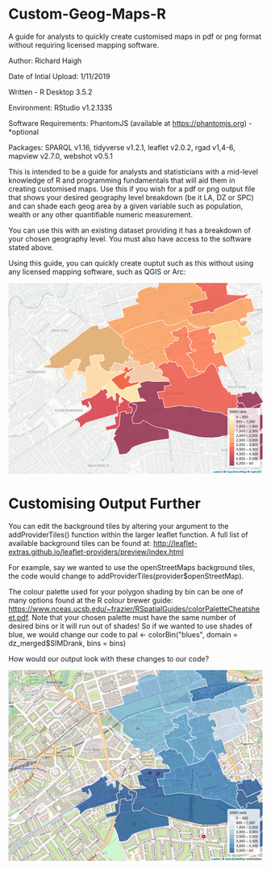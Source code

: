 # Custom-Geog-Maps-R
A guide for analysts to quickly create customised maps in pdf or png format without requiring licensed mapping software. 

Author: Richard Haigh

Date of Intial Upload: 1/11/2019

Written - R Desktop 3.5.2

Environment: RStudio v1.2.1335

Software Requirements: PhantomJS (available at https://phantomjs.org) - *optional

Packages:
SPARQL v1.16, tidyverse v1.2.1, leaflet v2.0.2, rgad v1,4-6, mapview v2.7.0, webshot v0.5.1

This is intended to be a guide for analysts and statisticians with a mid-level knowledge of R and programming fundamentals
that will aid them in creating customised maps. Use this if you wish for a pdf or png output file that shows your desired 
geography level breakdown (be it LA, DZ or SPC) and can shade each geog area by a given variable such as population, wealth 
or any other quantifiable numeric measurement. 

You can use this with an existing dataset providing it has a breakdown of your chosen geography level. You must also have access to the software stated above. 

Using this guide, you can quickly create ouptut such as this without using any licensed mapping software, such as QGIS or Arc:

![Example simple output](./Rplot.png)

# Customising Output Further

You can edit the background tiles by altering your argument to the addProviderTiles() function within the larger leaflet function. A full list of available background tiles can be found at: http://leaflet-extras.github.io/leaflet-providers/preview/index.html

For example, say we wanted to use the openStreetMaps background tiles, the code would change to addProviderTiles(provider$openStreetMap). 

The colour palette used for your polygon shading by bin can be one of many options found at the R colour brewer guide: https://www.nceas.ucsb.edu/~frazier/RSpatialGuides/colorPaletteCheatsheet.pdf. Note that your chosen palette must have the same number of desired bins or it will run out of shades! So if we wanted to use shades of blue, we would change our code to pal <- colorBin("blues", domain = dz_merged$SIMDrank, bins = bins)

How would our output look with these changes to our code? 

![Example simple output](./Rplot2.png)
